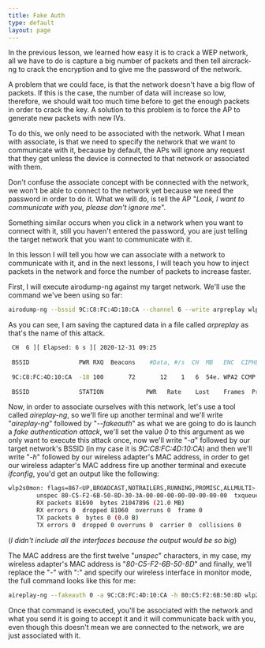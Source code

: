 ```yaml
---
title: Fake Auth
type: default
layout: page
---
```


In the previous lesson, we learned how easy it is to crack a WEP network, all we
have to do is capture a big number of packets and then tell aircrack-ng to crack
the encryption and to give me the password of the network.

A problem that we could face, is that the network doesn't have a big flow of
packets. If this is the case, the number of data will increase so low,
therefore, we should wait too much time before to get the enough packets in
order to crack the key. A solution to this problem is to force the AP to
generate new packets with new IVs.

To do this, we only need to be associated with the network. What I mean with
associate, is that we need to specify the network that we want to communicate
with it, because by default, the APs will ignore any request that they get
unless the device is connected to that network or associated with them.

Don't confuse the associate concept with be connected with the network, we won't
be able to connect to the network yet because we need the password in order to
do it. What we will do, is tell the AP "_Look, I want to communicate with you,
please don't ignore me_".

Something similar occurs when you click in a network when you want to connect
with it, still you haven't entered the password, you are just telling the target
network that you want to communicate with it.

In this lesson I will tell you how we can associate with a network to
communicate with it, and in the next lessons, I will teach you how to inject
packets in the network and force the number of packets to increase faster.

First, I will execute airodump-ng against my target network. We'll use the
command we've been using so far:

```bash
airodump-ng --bssid 9C:C8:FC:4D:10:CA --channel 6 --write arpreplay wlp2s0mon
```

As you can see, I am saving the captured data in a file called _arpreplay_ as
that's the name of this attack.

```bash
 CH  6 ][ Elapsed: 6 s ][ 2020-12-31 09:25                                         
                                                                                                  
 BSSID              PWR RXQ  Beacons    #Data, #/s  CH  MB   ENC  CIPHER AUTH ESSID
                                                                                                  
 9C:C8:FC:4D:10:CA  -18 100       72       12    1   6  54e. WPA2 CCMP   PSK  TIGO-7A54           
                                                                                                  
 BSSID              STATION            PWR   Rate    Lost    Frames  Probe
```

Now, in order to associate ourselves with this network, let's use a tool called
_aireplay-ng_, so we'll fire up another terminal and we'll write "_aireplay-ng_"
followed by "_--fakeauth_" as what we are going to do is launch a _fake
authentication attack_, we'll set the value _0_ to this argument as we only want
to execute this attack once, now we'll write "_-a_" followed by our target
network's BSSID (in my case it is _9C:C8:FC:4D:10:CA_) and then we'll write
"_-h_" followed by our wireless adapter's MAC address, in order to get our
wireless adapter's MAC address fire up another terminal and execute _ifconfig_,
you'd get an output like the following:

```bash
wlp2s0mon: flags=867<UP,BROADCAST,NOTRAILERS,RUNNING,PROMISC,ALLMULTI>  mtu 1500
        unspec 80-C5-F2-6B-50-8D-30-3A-00-00-00-00-00-00-00-00  txqueuelen 1000  (UNSPEC)
        RX packets 81690  bytes 21047896 (21.0 MB)
        RX errors 0  dropped 81060  overruns 0  frame 0
        TX packets 0  bytes 0 (0.0 B)
        TX errors 0  dropped 0 overruns 0  carrier 0  collisions 0
```

(_I didn't include all the interfaces because the output would be so big_)

The MAC address are the first twelve "_unspec_" characters, in my case, my
wireless adapter's MAC address is "_80-C5-F2-6B-50-8D_" and finally, we'll
replace the "-" with ":" and specify our wireless interface in monitor mode, the
full command looks like this for me:

```bash
aireplay-ng --fakeauth 0 -a 9C:C8:FC:4D:10:CA -h 80:C5:F2:6B:50:8D wlp2s0mon
```

Once that command is executed, you'll be associated with the network and what
you send it is going to accept it and it will communicate back with you, even
though this doesn't mean we are connected to the network, we are just associated
with it.
